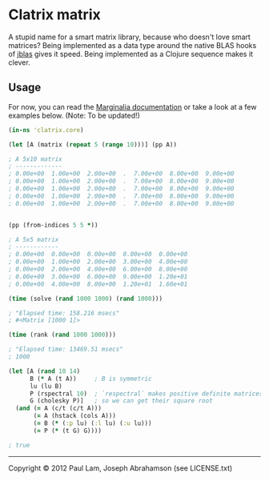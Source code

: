 # Clatrix matrix

A stupid name for a smart matrix library, because who doesn't love
smart matrices? Being implemented as a data type around the native
BLAS hooks of [jblas](http://github.com/mikiobraun/jblas) gives it
speed. Being implemented as a Clojure sequence makes it clever.

## Usage

For now, you can read the 
[Marginalia documentation](http://quantisan.github.com/clatrix) or take a look
at a few examples below. (Note: To be updated!)

```Clojure
(in-ns 'clatrix.core)

(let [A (matrix (repeat 5 (range 10)))] (pp A))

; A 5x10 matrix
; -------------
; 0.00e+00  1.00e+00  2.00e+00  .  7.00e+00  8.00e+00  9.00e+00 
; 0.00e+00  1.00e+00  2.00e+00  .  7.00e+00  8.00e+00  9.00e+00 
; 0.00e+00  1.00e+00  2.00e+00  .  7.00e+00  8.00e+00  9.00e+00 
; 0.00e+00  1.00e+00  2.00e+00  .  7.00e+00  8.00e+00  9.00e+00 
; 0.00e+00  1.00e+00  2.00e+00  .  7.00e+00  8.00e+00  9.00e+00 


(pp (from-indices 5 5 *))

; A 5x5 matrix
; ------------
; 0.00e+00  0.00e+00  0.00e+00  0.00e+00  0.00e+00 
; 0.00e+00  1.00e+00  2.00e+00  3.00e+00  4.00e+00 
; 0.00e+00  2.00e+00  4.00e+00  6.00e+00  8.00e+00 
; 0.00e+00  3.00e+00  6.00e+00  9.00e+00  1.20e+01 
; 0.00e+00  4.00e+00  8.00e+00  1.20e+01  1.60e+01 

(time (solve (rand 1000 1000) (rand 1000)))

; "Elapsed time: 158.216 msecs"
; #<Matrix [1000 1]>

(time (rank (rand 1000 1000)))

; "Elapsed time: 13469.51 msecs"
; 1000

(let [A (rand 10 14)
      B (* A (t A))     ; B is symmetric
      lu (lu B)
      P (rspectral 10)  ; `respectral` makes positive definite matrices
      G (cholesky P)]   ; so we can get their square root
  (and (= A (c/t (c/t A)))
       (= A (hstack (cols A)))
       (= B (* (:p lu) (:l lu) (:u lu)))
       (= P (* (t G) G))))

; true
```

-----
Copyright © 2012 Paul Lam, Joseph Abrahamson (see LICENSE.txt)